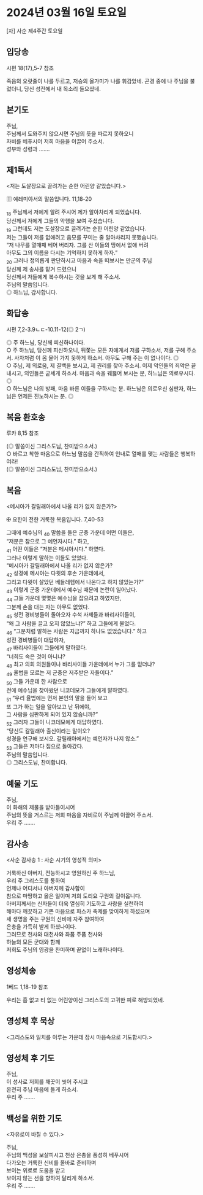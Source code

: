 # 2024년 03월 16일 토요일

[자] 사순 제4주간 토요일  


## 입당송

시편 18(17),5-7 참조

죽음의 오랏줄이 나를 두르고, 저승의 올가미가 나를 휘감았네. 곤경 중에 나 주님을 불렀더니, 당신 성전에서 내 목소리 들으셨네.  
  
## 본기도

주님,  
주님께서 도와주지 않으시면 주님의 뜻을 따르지 못하오니  
자비를 베푸시어 저희 마음을 이끌어 주소서.  
성부와 성령과 …….  
  
## 제1독서

<저는 도살장으로 끌려가는 순한 어린양 같았습니다.>

▥ 예레미야서의 말씀입니다. 11,18-20

<sub>18</sub> 주님께서 저에게 알려 주시어 제가 알아차리게 되었습니다.  
당신께서 저에게 그들의 악행을 보여 주셨습니다.  
<sub>19</sub> 그런데도 저는 도살장으로 끌려가는 순한 어린양 같았습니다.  
저는 그들이 저를 없애려고 음모를 꾸미는 줄 알아차리지 못했습니다.  
“저 나무를 열매째 베어 버리자. 그를 산 이들의 땅에서 없애 버려  
아무도 그의 이름을 다시는 기억하지 못하게 하자.”  
<sub>20</sub> 그러나 정의롭게 판단하시고 마음과 속을 떠보시는 만군의 주님  
당신께 제 송사를 맡겨 드렸으니  
당신께서 저들에게 복수하시는 것을 보게 해 주소서.  
주님의 말씀입니다.  
◎ 하느님, 감사합니다.  
  
## 화답송

시편 7,2-3.9ㄴㄷ-10.11-12(◎ 2ㄱ)

◎ 주 하느님, 당신께 피신하나이다.  
○ 주 하느님, 당신께 피신하오니, 뒤쫓는 모든 자에게서 저를 구하소서, 저를 구해 주소서. 사자처럼 이 몸 물어 가지 못하게 하소서. 아무도 구해 주는 이 없나이다. ◎  
○ 주님, 제 의로움, 제 결백을 보시고, 제 권리를 찾아 주소서. 이제 악인들의 죄악은 끝내시고, 의인들은 굳세게 하소서. 마음과 속을 꿰뚫어 보시는 분, 하느님은 의로우시다. ◎  
○ 하느님은 나의 방패, 마음 바른 이들을 구하시는 분. 하느님은 의로우신 심판자, 하느님은 언제든 진노하시는 분. ◎  
  
## 복음 환호송

루카 8,15 참조

(◎ 말씀이신 그리스도님, 찬미받으소서.)  
○ 바르고 착한 마음으로 하느님 말씀을 간직하여 인내로 열매를 맺는 사람들은 행복하여라!  
(◎ 말씀이신 그리스도님, 찬미받으소서.)  
  
## 복음

<메시아가 갈릴래아에서 나올 리가 없지 않은가?>

✠ 요한이 전한 거룩한 복음입니다. 7,40-53

그때에 예수님의 <sub>40</sub> 말씀을 들은 군중 가운데 어떤 이들은,  
“저분은 참으로 그 예언자시다.” 하고,  
<sub>41</sub> 어떤 이들은 “저분은 메시아시다.” 하였다.  
그러나 이렇게 말하는 이들도 있었다.  
“메시아가 갈릴래아에서 나올 리가 없지 않은가?  
<sub>42</sub> 성경에 메시아는 다윗의 후손 가운데에서,  
그리고 다윗이 살았던 베들레헴에서 나온다고 하지 않았는가?”  
<sub>43</sub> 이렇게 군중 가운데에서 예수님 때문에 논란이 일어났다.  
<sub>44</sub> 그들 가운데 몇몇은 예수님을 잡으려고 하였지만,  
그분께 손을 대는 자는 아무도 없었다.  
<sub>45</sub> 성전 경비병들이 돌아오자 수석 사제들과 바리사이들이,  
“왜 그 사람을 끌고 오지 않았느냐?” 하고 그들에게 물었다.  
<sub>46</sub> “그분처럼 말하는 사람은 지금까지 하나도 없었습니다.” 하고  
성전 경비병들이 대답하자,  
<sub>47</sub> 바리사이들이 그들에게 말하였다.  
“너희도 속은 것이 아니냐?  
<sub>48</sub> 최고 의회 의원들이나 바리사이들 가운데에서 누가 그를 믿더냐?  
<sub>49</sub> 율법을 모르는 저 군중은 저주받은 자들이다.”  
<sub>50</sub> 그들 가운데 한 사람으로  
전에 예수님을 찾아왔던 니코데모가 그들에게 말하였다.  
<sub>51</sub> “우리 율법에는 먼저 본인의 말을 들어 보고  
또 그가 하는 일을 알아보고 난 뒤에야,  
그 사람을 심판하게 되어 있지 않습니까?”  
<sub>52</sub> 그러자 그들이 니코데모에게 대답하였다.  
“당신도 갈릴래아 출신이라는 말이오?  
성경을 연구해 보시오. 갈릴래아에서는 예언자가 나지 않소.”  
<sub>53</sub> 그들은 저마다 집으로 돌아갔다.  
주님의 말씀입니다.  
◎ 그리스도님, 찬미합니다.  
  
## 예물 기도

주님,  
이 화해의 제물을 받아들이시어  
주님의 뜻을 거스르는 저희 마음을 자비로이 주님께 이끌어 주소서.  
우리 주 …….  
  
## 감사송

<사순 감사송 1 : 사순 시기의 영성적 의미>

거룩하신 아버지, 전능하시고 영원하신 주 하느님,  
우리 주 그리스도를 통하여  
언제나 어디서나 아버지께 감사함이  
참으로 마땅하고 옳은 일이며 저희 도리요 구원의 길이옵니다.  
아버지께서는 신자들이 더욱 열심히 기도하고 사랑을 실천하여  
해마다 깨끗하고 기쁜 마음으로 파스카 축제를 맞이하게 하셨으며  
새 생명을 주는 구원의 신비에 자주 참여하여  
은총을 가득히 받게 하셨나이다.  
그러므로 천사와 대천사와 좌품 주품 천사와  
하늘의 모든 군대와 함께  
저희도 주님의 영광을 찬미하며 끝없이 노래하나이다.  
  
## 영성체송

1베드 1,18-19 참조

우리는 흠 없고 티 없는 어린양이신 그리스도의 고귀한 피로 해방되었네.  
  
## 영성체 후 묵상

<그리스도와 일치를 이루는 가운데 잠시 마음속으로 기도합시다.>  
## 영성체 후 기도

주님,  
이 성사로 저희를 깨끗이 씻어 주시고  
온전히 주님 마음에 들게 하소서.  
우리 주 …….  
  
## 백성을 위한 기도

<자유로이 바칠 수 있다.>

주님,  
주님의 백성을 보살피시고 천상 은총을 풍성히 베푸시어  
다가오는 거룩한 신비를 올바로 준비하며  
보이는 위로로 도움을 받고  
보이지 않는 선을 향하여 달리게 하소서.  
우리 주 …….